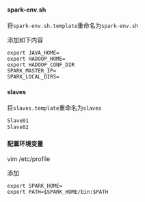 #### spark-env.sh

将`spark-env.sh.template`重命名为`spark-env.sh`

添加如下内容

````
export JAVA_HOME=
export HADOOP_HOME=
export HADOOP_CONF_DIR
SPARK_MASTER_IP=
SPARK_LOCAL_DIRS=
````



#### slaves

将`slaves.template`重命名为`slaves`

```bash
Slave01
Slave02
```

#### 配置环境变量

vim /etc/profile

添加

````
export SPARK_HOME=
export PATH=$SPARK_HOME/bin:$PATH
````

